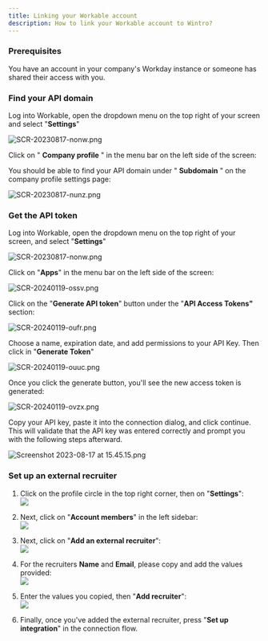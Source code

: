 ```yaml
---
title: Linking your Workable account
description: How to link your Workable account to Wintro?
---
```


### Prerequisites

You have an account in your company's Workday instance or someone has shared their access with you.

### Find your API domain

Log into Workable, open the dropdown menu on the top right of your screen and select "**Settings**"

![SCR-20230817-nonw.png](https://help.kombo.dev/hc/article_attachments/17857269127313)

Click on " **Company profile** " in the menu bar on the left side of the screen:

You should be able to find your API domain under " **Subdomain** " on the company profile settings page:

![SCR-20230817-nunz.png](https://help.kombo.dev/hc/article_attachments/17857274661265)  

### Get the API token

Log into Workable, open the dropdown menu on the top right of your screen, and select "**Settings**"

![SCR-20230817-nonw.png](https://help.kombo.dev/hc/article_attachments/17857269127313)

Click on "**Apps**" in the menu bar on the left side of the screen:

![SCR-20240119-ossv.png](https://help.kombo.dev/hc/article_attachments/21806983810449)

Click on the "**Generate API token**" button under the "**API Access Tokens"** section: 

![SCR-20240119-oufr.png](https://help.kombo.dev/hc/article_attachments/21806967109137)

Choose a name, expiration date, and add permissions to your API Key. Then click in "**Generate Token**"

![SCR-20240119-ouuc.png](https://help.kombo.dev/hc/article_attachments/21806983830161)

Once you click the generate button, you'll see the new access token is generated:  

![SCR-20240119-ovzx.png](https://help.kombo.dev/hc/article_attachments/21806983842449)

Copy your API key, paste it into the connection dialog, and click continue. This will validate that the API key was entered correctly and prompt you with the following steps afterward.

![Screenshot 2023-08-17 at 15.45.15.png](https://help.kombo.dev/hc/article_attachments/17857269147409)

### Set up an external recruiter

1.  Click on the profile circle in the top right corner, then on "**Settings**":  
    ![](https://help.kombo.dev/hc/article_attachments/18680193172625)
2.  Next, click on "**Account members**" in the left sidebar:  
    ![](https://help.kombo.dev/hc/article_attachments/18680237895825)
3.  Next, click on "**Add an external recruiter**":  
    ![](https://help.kombo.dev/hc/article_attachments/18680372136721)
4.  For the recruiters **Name** and **Email**, please copy and add the values provided:  
    ![](https://help.kombo.dev/hc/article_attachments/18680465093265)  

5.  Enter the values you copied, then "**Add recruiter**":  
    ![](https://help.kombo.dev/hc/article_attachments/18680559349009)
6.  Finally, once you've added the external recruiter, press "**Set up integration**" in the connection flow.